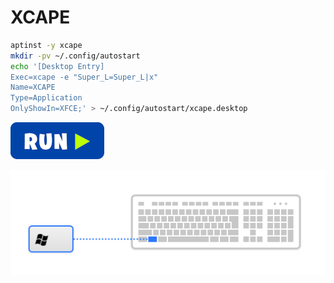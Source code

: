 # XCAPE
```bash
aptinst -y xcape
mkdir -pv ~/.config/autostart
echo '[Desktop Entry]
Exec=xcape -e "Super_L=Super_L|x"
Name=XCAPE
Type=Application
OnlyShowIn=XFCE;' > ~/.config/autostart/xcape.desktop
```
[![bashrun](../images/bashrun.png)](br:xcape)

![xcape-super](../images/xcape-super.png)